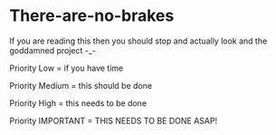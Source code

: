 # There-are-no-brakes

If you are reading this then you should stop and actually look and the goddamned project -_-

Priority Low = if you have time

Priority Medium = this should be done

Priority High = this needs to be done

Priority IMPORTANT = THIS NEEDS TO BE DONE ASAP!
